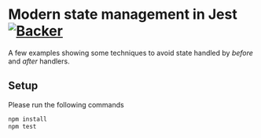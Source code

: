 # Modern state management in Jest [![Backer](https://img.shields.io/badge/backer-showcase-orange.svg?style=flat)](https://www.patreon.com/encodeering)

A few examples showing some techniques to avoid state handled by _before_ and _after_ handlers.

## Setup

Please run the following commands

``` bash
npm install
npm test
```
